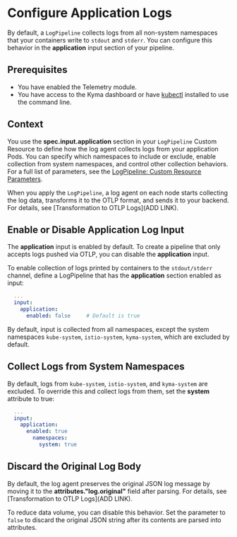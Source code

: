 # Configure Application Logs

By default, a `LogPipeline` collects logs from all non-system namespaces that your containers write to `stdout` and `stderr`. You can configure this behavior in the **application** input section of your pipeline.

## Prerequisites

- You have enabled the Telemetry module.
- You have access to the Kyma dashboard or have [kubectl](https://kubernetes.io/docs/tasks/tools/#kubectl) installed to use the command line.

## Context

You use the **spec.input.application** section in your `LogPipeline` Custom Resource to define how the log agent collects logs from your application Pods. You can specify which namespaces to include or exclude, enable collection from system namespaces, and control other collection behaviors. For a full list of parameters, see the [LogPipeline: Custom Resource Parameters](https://kyma-project.io/#/telemetry-manager/user/resources/02-logpipeline?id=custom-resource-parameters).

When you apply the `LogPipeline`, a log agent on each node starts collecting the log data, transforms it to the OTLP format, and sends it to your backend. For details, see [Transformation to OTLP Logs](ADD LINK).

## Enable or Disable Application Log Input

The **application** input is enabled by default. To create a pipeline that only accepts logs pushed via OTLP, you can disable the **application** input.


To enable collection of logs printed by containers to the `stdout/stderr` channel, define a LogPipeline that has the **application** section enabled as input:

```yaml
  ...
  input:
    application:
      enabled: false     # Default is true
```

By default, input is collected from all namespaces, except the system namespaces `kube-system`, `istio-system`, `kyma-system`, which are excluded by default.

## Collect Logs from System Namespaces

By default, logs from `kube-system`, `istio-system`, and `kyma-system` are excluded. To override this and collect logs from them, set the **system** attribute to true:

```yaml
  ...
  input:
    application:
      enabled: true
        namespaces:
          system: true
```
## Discard the Original Log Body
By default, the log agent preserves the original JSON log message by moving it to the **attributes."log.original"** field after parsing. For details, see [Transformation to OTLP Logs](ADD LINK).

To reduce data volume, you can disable this behavior. Set the parameter to `false` to discard the original JSON string after its contents are parsed into attributes.